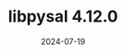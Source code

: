 ---
title: libpysal 4.12.0
date: 2024-07-19
description: libpysal 4.12.0 released.
type: news
month: "07.19"
year: "2024"
link: "https://github.com/pysal/libpysal/releases/tag/v4.12.0"
---